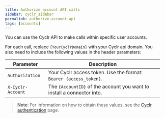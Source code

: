 ```yaml
---
title: Authorize account API calls
sidebar: cyclr_sidebar
permalink: authorize-account-api
tags: [accounts]
---
```


You can use the Cyclr API to make calls within specific user accounts.

For each call, replace `{YourCyclrDomain}` with your Cyclr api domain. You also need to include the following values in the header parameters:

| **Parameter**   | **Description**                                                      |
|-----------------|----------------------------------------------------------------------|
| `Authorization`   | Your Cyclr access token. Use the format: `Bearer {access_token}`.      |
| `X-Cyclr-Account` | The `{AccountID}` of the account you want to install a connector into. |

>  **Note**: For information on how to obtain these values, see the [Cyclr authentication](api-authentication) page.

